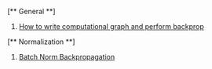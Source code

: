 [** General **]
1. [How to write computational graph and perform backprop](https://kratzert.github.io/2016/02/12/understanding-the-gradient-flow-through-the-batch-normalization-layer.html)

[** Normalization **]
1. [Batch Norm Backpropagation](http://cthorey.github.io./backpropagation/)

